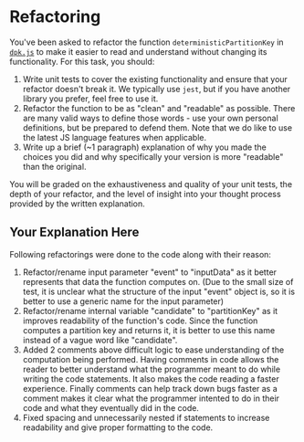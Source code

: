 # Refactoring

You've been asked to refactor the function `deterministicPartitionKey` in [`dpk.js`](dpk.js) to make it easier to read and understand without changing its functionality. For this task, you should:

1. Write unit tests to cover the existing functionality and ensure that your refactor doesn't break it. We typically use `jest`, but if you have another library you prefer, feel free to use it.
2. Refactor the function to be as "clean" and "readable" as possible. There are many valid ways to define those words - use your own personal definitions, but be prepared to defend them. Note that we do like to use the latest JS language features when applicable.
3. Write up a brief (~1 paragraph) explanation of why you made the choices you did and why specifically your version is more "readable" than the original.

You will be graded on the exhaustiveness and quality of your unit tests, the depth of your refactor, and the level of insight into your thought process provided by the written explanation.

## Your Explanation Here

Following refactorings were done to the code along with their reason:
1. Refactor/rename input parameter "event" to "inputData" as it better represents that data the function computes on. (Due to the small size of test, it is unclear what the structure of the input "event" object is, so it is better to use a generic name for the input parameter)
2. Refactor/rename internal variable "candidate" to "partitionKey" as it improves readability of the function's code. Since the function computes a partition key and returns it, it is better to use this name instead of a vague word like "candidate".
3. Added 2 comments above difficult logic to ease understanding of the computation being performed. Having comments in code allows the reader to better understand what the programmer meant to do while writing the code statements. It also makes the code reading a faster experience. Finally comments can help track down bugs faster as a comment makes it clear what the programmer intented to do in their code and what they eventually did in the code.
4. Fixed spacing and unnecessarily nested if statements to increase readability and give proper formatting to the code.